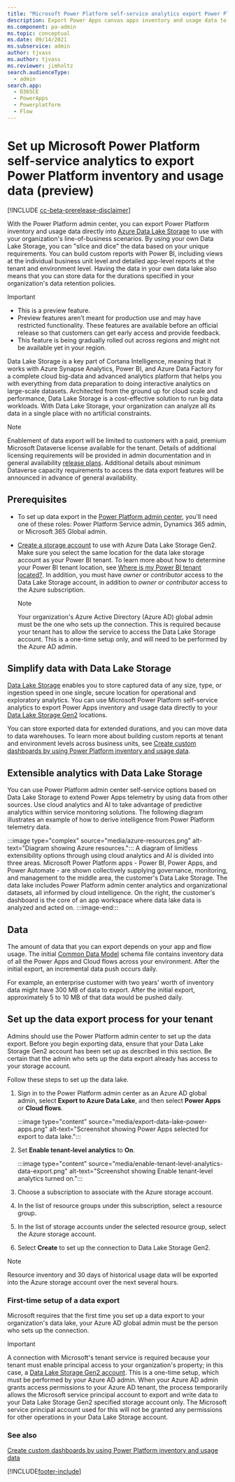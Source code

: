 ```yaml
---
title: "Microsoft Power Platform self-service analytics export Power Platform inventory and usage data (preview)"
description: Export Power Apps canvas apps inventory and usage data to use with your organization's line-of-business scenarios.
ms.component: pa-admin
ms.topic: conceptual
ms.date: 09/14/2021
ms.subservice: admin
author: tjvass
ms.author: tjvass
ms.reviewer: jimholtz
search.audienceType: 
  - admin
search.app:
  - D365CE
  - PowerApps
  - Powerplatform
  - Flow
---
```


# Set up Microsoft Power Platform self-service analytics to export Power Platform inventory and usage data (preview)

[!INCLUDE [cc-beta-prerelease-disclaimer](../includes/cc-beta-prerelease-disclaimer.md)]

With the Power Platform admin center, you can export Power Platform inventory and usage data directly into [Azure Data Lake Storage](https://azure.microsoft.com/solutions/data-lake/) to use with your organization's line-of-business scenarios. By using your own Data Lake Storage, you can "slice and dice" the data based on your unique requirements. You can build custom reports with Power BI, including views at the individual business unit level and detailed app-level reports at the tenant and environment level. Having the data in your own data lake also means that you can store data for the durations specified in your organization's data retention policies.

> [!IMPORTANT]
> - This is a preview feature.
> - Preview features aren’t meant for production use and may have restricted functionality. These features are available before an official release so that customers can get early access and provide feedback.
> - This feature is being gradually rolled out across regions and might not be available yet in your region.

Data Lake Storage is a key part of Cortana Intelligence, meaning that it works with Azure Synapse Analytics, Power BI, and Azure Data Factory for a complete cloud big-data and advanced analytics platform that helps you with everything from data preparation to doing interactive analytics on large-scale datasets. Architected from the ground up for cloud scale and performance, Data Lake Storage is a cost-effective solution to run big data workloads. With Data Lake Storage, your organization can analyze all its data in a single place with no artificial constraints. 

> [!NOTE]
> Enablement of data export will be limited to customers with a paid, premium Microsoft Dataverse license available for the tenant. Details of additional licensing requirements will be provided in admin documentation and in general availability [release plans](/dynamics365/release-plans/). Additional details about minimum Dataverse capacity requirements to access the data export features will be announced in advance of general availability.

## Prerequisites

- To set up data export in the [Power Platform admin center](https://admin.powerplatform.microsoft.com/), you'll need one of these roles: Power Platform Service admin, Dynamics 365 admin, or Microsoft 365 Global admin.

- [Create a storage account](/azure/storage/blobs/create-data-lake-storage-account) to use with Azure Data Lake Storage Gen2. Make sure you select the same location for the data lake storage account as your Power BI tenant. To learn more about how to determine your Power BI tenant location, see [Where is my Power BI tenant located?](/power-bi/admin/service-admin-where-is-my-tenant-located). In addition, you must have *owner* or *contributor* access to the Data Lake Storage account, in addition to *owner* or *contributor* access to the Azure subscription. 

  > [!NOTE]
  > Your organization's Azure Active Directory (Azure AD) global admin must be the one who sets up the connection. This is required because your tenant has to allow the service to access the Data Lake Storage account. This is a one-time setup only, and will need to be performed by the Azure AD admin.

## Simplify data with Data Lake Storage

[Data Lake Storage](/azure/architecture/data-guide/scenarios/data-lake) enables you to store captured data of any size, type, or ingestion speed in one single, secure location for operational and exploratory analytics. You can use Microsoft Power Platform self-service analytics to export Power Apps inventory and usage data directly to your [Data Lake Storage Gen2](/power-bi/transform-model/dataflows/dataflows-azure-data-lake-storage-integration) locations.

You can store exported data for extended durations, and you can move data to data warehouses. To learn more about building custom reports at tenant and environment levels across business units, see [Create custom dashboards by using Power Platform inventory and usage data](build-custom-reports.md).

## Extensible analytics with Data Lake Storage

You can use Power Platform admin center self-service options based on Data Lake Storage to extend Power Apps telemetry by using data from other sources. Use cloud analytics and AI to take advantage of predictive analytics within service monitoring solutions. The following diagram illustrates an example of how to derive intelligence from Power Platform telemetry data. 

:::image type="complex" source="media/azure-resources.png" alt-text="Diagram showing Azure resources.":::
A diagram of limitless extensibility options through using cloud analytics and AI is divided into three areas. Microsoft Power Platform apps - Power BI, Power Apps, and Power Automate - are shown collectively supplying governance, monitoring, and management to the middle area, the customer's Data Lake Storage. The data lake includes Power Platform admin center analytics and organizational datasets, all informed by cloud intelligence. On the right, the customer's dashboard is the core of an app workspace where data lake data is analyzed and acted on.
:::image-end:::

## Data

The amount of data that you can export depends on your app and flow usage. The initial [Common Data Model](/common-data-model/) schema file contains inventory data of all the Power Apps and Cloud flows across your environment. After the initial export, an incremental data push occurs daily.

For example, an enterprise customer with two years' worth of inventory data might have 300 MB of data to export. After the initial export, approximately 5 to 10 MB of that data would be pushed daily.


## Set up the data export process for your tenant

Admins should use the Power Platform admin center to set up the data export. Before you begin exporting data, ensure that your Data Lake Storage Gen2 account has been set up as described in this section. Be certain that the admin who sets up the data export already has access to your storage account.

Follow these steps to set up the data lake.

1. Sign in to the Power Platform admin center as an Azure AD global admin, select **Export to Azure Data Lake**, and then select **Power Apps** or **Cloud flows**.

   :::image type="content" source="media/export-data-lake-power-apps.png" alt-text="Screenshot showing Power Apps selected for export to data lake.":::

2. Set **Enable tenant-level analytics** to **On**.

   :::image type="content" source="media/enable-tenant-level-analytics-data-export.png" alt-text="Screenshot showing Enable tenant-level analytics turned on.":::

3. Choose a subscription to associate with the Azure storage account.

4. In the list of resource groups under this subscription, select a resource group.

5. In the list of storage accounts under the selected resource group, select the Azure storage account.

6. Select **Create** to set up the connection to Data Lake Storage Gen2.

> [!NOTE]
> Resource inventory and 30 days of historical usage data will be exported into the Azure storage account over the next several hours.

### First-time setup of a data export

Microsoft requires that the first time you set up a data export to your organization's data lake, your Azure AD global admin must be the person who sets up the connection.

> [!IMPORTANT]
> A connection with Microsoft's tenant service is required because your tenant must enable principal access to your organization's property; in this case, a [Data Lake Storage Gen2 account](/power-bi/transform-model/dataflows/dataflows-azure-data-lake-storage-integration). This is a one-time setup, which must be performed by your Azure AD admin. When your Azure AD admin grants access permissions to your Azure AD tenant, the process temporarily allows the Microsoft service principal account to export and write data to your Data Lake Storage Gen2 specified storage account only. The Microsoft service principal account used for this will not be granted any permissions for other operations in your Data Lake Storage account.



### See also
[Create custom dashboards by using Power Platform inventory and usage data](build-custom-reports.md) <br />



[!INCLUDE[footer-include](../includes/footer-banner.md)]
